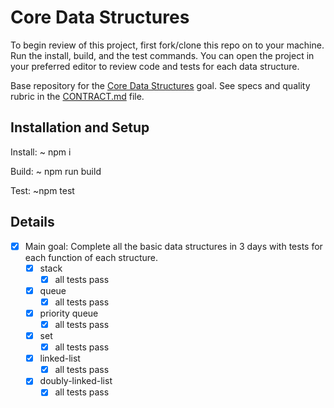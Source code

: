 # Core Data Structures

To begin review of this project, first fork/clone this repo on to your machine. Run the install, build, and the test commands. You can open the project in your preferred editor to review code and tests for each data structure.

Base repository for the [Core Data Structures](https://github.com/GuildCrafts/web-development-js/issues/128) goal. See specs and quality rubric in the [CONTRACT.md](./CONTRACT.md) file.

## Installation and Setup

Install: ~ npm i

Build: ~ npm run build

Test: ~npm test

## Details

- [x] Main goal: Complete all the basic data structures in 3 days with tests for each function of each structure.
  - [x] stack
    - [x] all tests pass
  - [x] queue
    - [x] all tests pass
  - [x] priority queue
    - [x] all tests pass
  - [x] set  
    - [x] all tests pass
  - [x] linked-list
    - [x] all tests pass
  - [x] doubly-linked-list
    - [x] all tests pass
